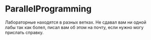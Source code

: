 # ParallelProgramming
Лабораторные находятся в разных ветках. Не сдавал вам ни одной лабы так как болел, писал вам об этом на почту,
если нужно могу прислать справку.
